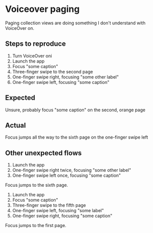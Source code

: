 # Voiceover paging

Paging collection views are doing something I don't understand with VoiceOver on.

## Steps to reproduce

1. Turn VoiceOver oni
1. Launch the app
1. Focus "some caption"
1. Three-finger swipe to the second page
1. One-finger swipe right, focusing "some other label"
1. One-finger swipe left, focusing "some caption"

## Expected

Unsure, probably focus "some caption" on the second, orange page

## Actual

Focus jumps all the way to the sixth page on the one-finger swipe left

## Other unexpected flows

1. Launch the app
1. One-finger swipe right twice, focusing "some other label"
1. One-finger swipe left once, focusing "some caption"

Focus jumps to the sixth page.

1. Launch the app
1. Focus "some caption"
1. Three-finger swipe to the fifth page
1. One-finger swipe left, focusing "some label"
1. One-finger swipe right, focusing "some caption"

Focus jumps to the first page.

